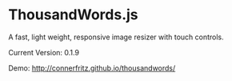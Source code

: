 ThousandWords.js
=============

A fast, light weight, responsive image resizer with touch controls.

Current Version: 0.1.9

Demo: http://connerfritz.github.io/thousandwords/
